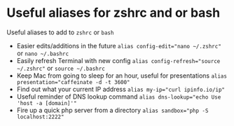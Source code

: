 # Useful aliases for zshrc and or bash

Useful aliases to add to `zshrc` or `bash`

- Easier edits/additions in the future
  `alias config-edit="nano ~/.zshrc"` or `nano ~/.bashrc`
- Easily refresh Terminal with new config
  `alias config-refresh="source ~/.zshrc"` or `source ~/.bashrc`
- Keep Mac from going to sleep for an hour, useful for presentations
  `alias presentation="caffeinate -d -t 3600"`
- Find out what your current IP address
  `alias my-ip="curl ipinfo.io/ip"`
- Useful reminder of DNS lookup command
  `alias dns-lookup="echo Use 'host -a [domain]'"`
- Fire up a quick php server from a directory
  `alias sandbox="php -S localhost:2222"`
